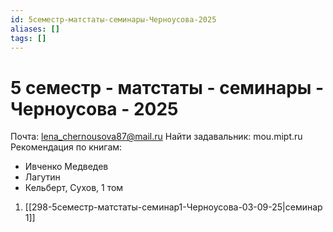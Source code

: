 ```yaml
---
id: 5семестр-матстаты-семинары-Черноусова-2025
aliases: []
tags: []
---
```


# 5 семестр - матстаты - семинары - Черноусова - 2025

Почта: lena_chernousova87@mail.ru
Найти задавальник: mou.mipt.ru
Рекомендация по книгам:

- Ивченко Медведев
- Лагутин
- Кельберт, Сухов, 1 том

1. [[298-5семестр-матстаты-семинар1-Черноусова-03-09-25|семинар 1]]
